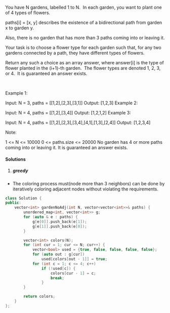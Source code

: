 You have N gardens, labelled 1 to N.  In each garden, you want to plant one of 4 types of flowers.

paths[i] = [x, y] describes the existence of a bidirectional path from garden x to garden y.

Also, there is no garden that has more than 3 paths coming into or leaving it.

Your task is to choose a flower type for each garden such that, for any two gardens connected by a path, they have different types of flowers.

Return any such a choice as an array answer, where answer[i] is the type of flower planted in the (i+1)-th garden.  The flower types are denoted 1, 2, 3, or 4.  It is guaranteed an answer exists.

 

Example 1:

Input: N = 3, paths = [[1,2],[2,3],[3,1]]
Output: [1,2,3]
Example 2:

Input: N = 4, paths = [[1,2],[3,4]]
Output: [1,2,1,2]
Example 3:

Input: N = 4, paths = [[1,2],[2,3],[3,4],[4,1],[1,3],[2,4]]
Output: [1,2,3,4]
 

Note:

1 <= N <= 10000
0 <= paths.size <= 20000
No garden has 4 or more paths coming into or leaving it.
It is guaranteed an answer exists.

#### Solutions

1. ##### greedy

- The coloring process must(node more than 3 neighbors) can be done by iteratively coloring adjacent nodes without violating the requirements.

```c++
class Solution {
public:
    vector<int> gardenNoAdj(int N, vector<vector<int>>& paths) {
        unordered_map<int, vector<int>> g;
        for (auto & e : paths) {
            g[e[0]].push_back(e[1]);
            g[e[1]].push_back(e[0]);
        }

        vector<int> colors(N);
        for (int cur = 1; cur <= N; cur++) {
            vector<bool> used = {true, false, false, false, false};
            for (auto out : g[cur])
                used[colors[out - 1]] = true;
            for (int c = 1; c <= 4; c++)
                if (!used[c]) {
                    colors[cur - 1] = c;
                    break;
                }
        }

        return colors;
    }
};
```